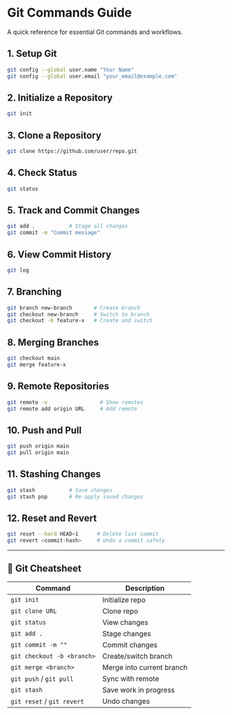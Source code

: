 # Git Commands Guide

A quick reference for essential Git commands and workflows.

## 1. Setup Git

```bash
git config --global user.name "Your Name"
git config --global user.email "your_email@example.com"
```

## 2. Initialize a Repository

```bash
git init
```

## 3. Clone a Repository

```bash
git clone https://github.com/user/repo.git
```

## 4. Check Status

```bash
git status
```

## 5. Track and Commit Changes

```bash
git add .           # Stage all changes
git commit -m "Commit message"
```

## 6. View Commit History

```bash
git log
```

## 7. Branching

```bash
git branch new-branch       # Create branch
git checkout new-branch     # Switch to branch
git checkout -b feature-x   # Create and switch
```

## 8. Merging Branches

```bash
git checkout main
git merge feature-x
```

## 9. Remote Repositories

```bash
git remote -v                 # Show remotes
git remote add origin URL     # Add remote
```

## 10. Push and Pull

```bash
git push origin main
git pull origin main
```

## 11. Stashing Changes

```bash
git stash           # Save changes
git stash pop       # Re-apply saved changes
```

## 12. Reset and Revert

```bash
git reset --hard HEAD~1      # Delete last commit
git revert <commit-hash>     # Undo a commit safely
```

---

## 🧰 Git Cheatsheet

| Command | Description |
|--------|-------------|
| `git init` | Initialize repo |
| `git clone URL` | Clone repo |
| `git status` | View changes |
| `git add .` | Stage changes |
| `git commit -m ""` | Commit changes |
| `git checkout -b <branch>` | Create/switch branch |
| `git merge <branch>` | Merge into current branch |
| `git push` / `git pull` | Sync with remote |
| `git stash` | Save work in progress |
| `git reset` / `git revert` | Undo changes |
